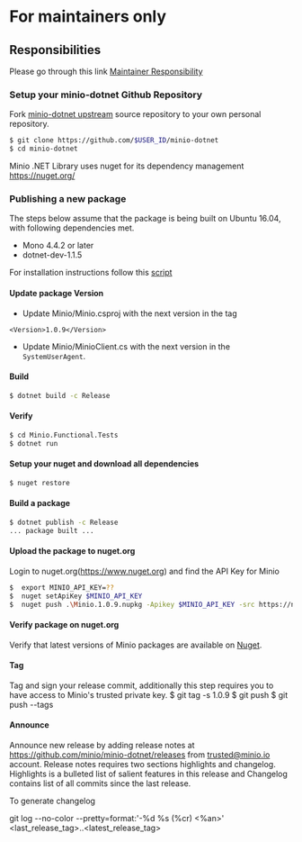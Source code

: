# For maintainers only

## Responsibilities

Please go through this link [Maintainer Responsibility](https://gist.github.com/abperiasamy/f4d9b31d3186bbd26522)

### Setup your minio-dotnet Github Repository

Fork [minio-dotnet upstream](https://github.com/minio/minio-dotnet/fork) source repository to your own personal repository.
```sh
$ git clone https://github.com/$USER_ID/minio-dotnet
$ cd minio-dotnet
```

Minio .NET Library uses nuget for its dependency management https://nuget.org/

### Publishing a new package
The steps below assume that the package is being built on Ubuntu 16.04, with following dependencies met.
- Mono 4.4.2 or later
- dotnet-dev-1.1.5

For installation instructions follow this [script](https://github.com/minio/minio-dotnet/blob/master/mono_install.sh)
#### Update package Version
- Update Minio/Minio.csproj with the next version in the <Version></Version> tag
 ```
 <Version>1.0.9</Version>
 ```

- Update Minio/MinioClient.cs with the next version in the `SystemUserAgent`.

#### Build
```sh
$ dotnet build -c Release

```
#### Verify
```sh
$ cd Minio.Functional.Tests
$ dotnet run
```
#### Setup your nuget and download all dependencies
```sh
$ nuget restore
```

#### Build a package
```sh
$ dotnet publish -c Release
... package built ...
```
#### Upload the package to nuget.org
Login to nuget.org(https://www.nuget.org) and find the API Key for Minio
```sh
$  export MINIO_API_KEY=??
$  nuget setApiKey $MINIO_API_KEY
$  nuget push .\Minio.1.0.9.nupkg -Apikey $MINIO_API_KEY -src https://nuget.org
```
#### Verify package on nuget.org
Verify that latest versions of Minio packages are available on [Nuget](https://www.nuget.org/account/Packages).

#### Tag
Tag and sign your release commit, additionally this step requires you to have access to Minio's trusted private key.
$ git tag -s 1.0.9
$ git push
$ git push --tags

#### Announce
Announce new release by adding release notes at https://github.com/minio/minio-dotnet/releases from trusted@minio.io account. Release notes requires two sections highlights and changelog. Highlights is a bulleted list of salient features in this release and Changelog contains list of all commits since the last release.

To generate changelog

git log --no-color --pretty=format:'-%d %s (%cr) <%an>' <last_release_tag>..<latest_release_tag>